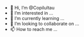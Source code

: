 - 👋 Hi, I’m @Copilultau
- 👀 I’m interested in ...
- 🌱 I’m currently learning ...
- 💞️ I’m looking to collaborate on ...
- 📫 How to reach me ...

<!---
Copilultau/Copilultau is a ✨ special ✨ repository because its `README.md` (this file) appears on your GitHub profile.
You can click the Preview link to take a look at your changes.
--->
